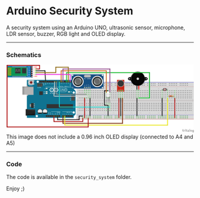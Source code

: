 # Arduino Security System
A security system using an Arduino UNO, ultrasonic sensor, microphone, LDR sensor, buzzer, RGB light and OLED display.

---
### Schematics
![Schematics Image](https://github.com/ErnGusMik/arduino-security-sys/blob/main/security_sys.png?raw=true)
This image does not include a 0.96 inch OLED display (connected to A4 and A5)

---
### Code
The code is available in the `security_system` folder.


Enjoy ;)
